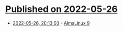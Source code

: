 # [Published on 2022-05-26](index.md)

* [2022-05-26, 20:13:03](https://news.ycombinator.com/item?id=31522842) - [AlmaLinux 9](https://almalinux.org/blog/almalinux-9-now-available/)
